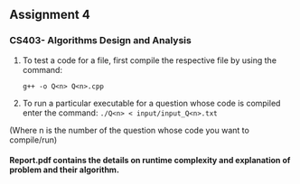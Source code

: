 ## Assignment 4
### CS403- Algorithms Design and Analysis

1. To test a code for a file, first compile the respective file by using the command:
	
	``g++ -o Q<n> Q<n>.cpp``

2. To run a particular executable for a question whose code is compiled enter the command:
	``./Q<n> < input/input_Q<n>.txt``

(Where n is the number of the question whose code you want to compile/run)
	

#### Report.pdf contains the details on runtime complexity and explanation of problem and their algorithm.
